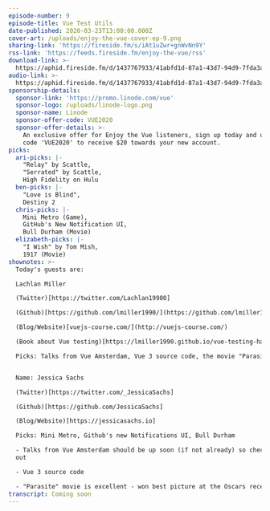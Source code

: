 ```yaml
---
episode-number: 9
episode-title: Vue Test Utils
date-published: 2020-03-23T13:00:00.000Z
cover-art: /uploads/enjoy-the-vue-cover-ep-9.png
sharing-link: 'https://fireside.fm/s/iAt1uZwr+gnWvNn9Y'
rss-link: 'https://feeds.fireside.fm/enjoy-the-vue/rss'
download-link: >-
  https://aphid.fireside.fm/d/1437767933/41abfd1d-87a1-43d7-94d9-7fda3a5120e1/22bbcf7d-c5f4-44e2-b22a-e12e976c94e6.mp3
audio-link: >-
  https://aphid.fireside.fm/d/1437767933/41abfd1d-87a1-43d7-94d9-7fda3a5120e1/22bbcf7d-c5f4-44e2-b22a-e12e976c94e6.mp3
sponsorship-details:
  sponsor-link: 'https://promo.linode.com/vue'
  sponsor-logo: /uploads/linode-logo.png
  sponsor-name: Linode
  sponsor-offer-code: VUE2020
  sponsor-offer-details: >-
    An exclusive offer for Enjoy the Vue listeners, sign up today and use promo
    code 'VUE2020' to receive $20 towards your new account.
picks:
  ari-picks: |-
    "Relay" by Scattle,
    "Serrated" by Scattle,
    High Fidelity on Hulu
  ben-picks: |-
    "Love is Blind",
    Destiny 2
  chris-picks: |-
    Mini Metro (Game),
    GitHub's New Notification UI,
    Bull Durham (Movie)
  elizabeth-picks: |-
    "I Wish" by Tom Mish,
    1917 (Movie)
shownotes: >-
  Today's guests are:

  Lachlan Miller

  (Twitter)[https://twitter.com/Lachlan19900]

  (Github)[https://github.com/lmiller1990/](https://github.com/lmiller1990/)

  (Blog/Website)[vuejs-course.com/](http://vuejs-course.com/)

  (Book about Vue testing)[https://lmiller1990.github.io/vue-testing-handbook/]

  Picks: Talks from Vue Amsterdam, Vue 3 source code, the movie "Parasite".


  Name: Jessica Sachs

  (Twitter)[https://twitter.com/_JessicaSachs]

  (Github)[https://github.com/JessicaSachs]

  (Blog/Website)[https://jessicasachs.io]

  Picks: Mini Metro, Github's new Notifications UI, Bull Durham

  - Talks from Vue Amsterdam should be up soon (if not already) so check those
  out

  - Vue 3 source code

  - "Parasite" movie is excellent - won best picture at the Oscars recently
transcript: Coming soon
---
```



